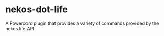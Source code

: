 # nekos-dot-life
A Powercord plugin that provides a variety of commands provided by the nekos.life API
